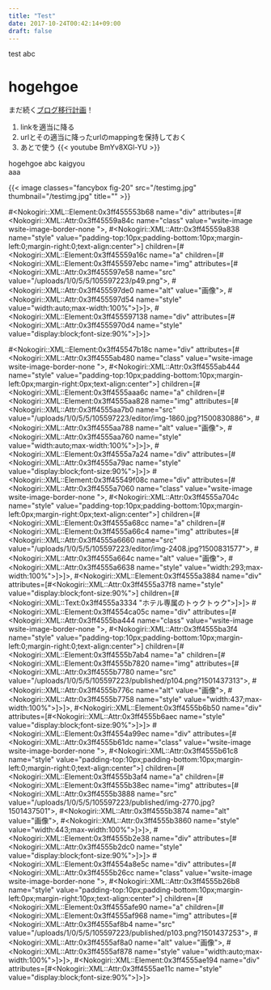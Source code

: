 ```yaml
---
title: "Test"
date: 2017-10-24T00:42:14+09:00
draft: false
---
```


test
abc
# hogehgoe

まだ続く[ブログ移行計画](/blog/-15317237)！

1. linkを適当に降る
1. urlとその適当に降ったurlのmappingを保持しておく
1. あとで使う
{{< youtube BmYv8XGl-YU >}}

hogehgoe
abc
kaigyou  
aaa

{{< image classes="fancybox fig-20" src="/testimg.jpg" thumbnail="/testimg.jpg" title="" >}}

#<Nokogiri::XML::Element:0x3ff455553b68 name="div" attributes=[#<Nokogiri::XML::Attr:0x3ff45559a84c name="class" value="wsite-image wsite-image-border-none ">, #<Nokogiri::XML::Attr:0x3ff45559a838 name="style" value="padding-top:10px;padding-bottom:10px;margin-left:0;margin-right:0;text-align:center">] children=[#<Nokogiri::XML::Element:0x3ff45559a16c name="a" children=[#<Nokogiri::XML::Element:0x3ff455597ebc name="img" attributes=[#<Nokogiri::XML::Attr:0x3ff455597e58 name="src" value="/uploads/1/0/5/5/105597223/p49.png">, #<Nokogiri::XML::Attr:0x3ff455597de0 name="alt" value="画像">, #<Nokogiri::XML::Attr:0x3ff455597d54 name="style" value="width:auto;max-width:100%">]>]>, #<Nokogiri::XML::Element:0x3ff455597138 name="div" attributes=[#<Nokogiri::XML::Attr:0x3ff4555970d4 name="style" value="display:block;font-size:90%">]>]>

#<Nokogiri::XML::Element:0x3ff45547b18c name="div" attributes=[#<Nokogiri::XML::Attr:0x3ff4555ab480 name="class" value="wsite-image wsite-image-border-none ">, #<Nokogiri::XML::Attr:0x3ff4555ab444 name="style" value="padding-top:10px;padding-bottom:10px;margin-left:0px;margin-right:0px;text-align:center">] children=[#<Nokogiri::XML::Element:0x3ff4555aaa6c name="a" children=[#<Nokogiri::XML::Element:0x3ff4555aa828 name="img" attributes=[#<Nokogiri::XML::Attr:0x3ff4555aa7b0 name="src" value="/uploads/1/0/5/5/105597223/editor/img-1860.jpg?1500830886">, #<Nokogiri::XML::Attr:0x3ff4555aa788 name="alt" value="画像">, #<Nokogiri::XML::Attr:0x3ff4555aa760 name="style" value="width:auto;max-width:100%">]>]>, #<Nokogiri::XML::Element:0x3ff4555a7a24 name="div" attributes=[#<Nokogiri::XML::Attr:0x3ff4555a79ac name="style" value="display:block;font-size:90%">]>]>
#<Nokogiri::XML::Element:0x3ff45549f08c name="div" attributes=[#<Nokogiri::XML::Attr:0x3ff4555a7060 name="class" value="wsite-image wsite-image-border-none ">, #<Nokogiri::XML::Attr:0x3ff4555a704c name="style" value="padding-top:10px;padding-bottom:10px;margin-left:0px;margin-right:0px;text-align:center">] children=[#<Nokogiri::XML::Element:0x3ff4555a68cc name="a" children=[#<Nokogiri::XML::Element:0x3ff4555a66c4 name="img" attributes=[#<Nokogiri::XML::Attr:0x3ff4555a6660 name="src" value="/uploads/1/0/5/5/105597223/editor/img-2408.jpg?1500831577">, #<Nokogiri::XML::Attr:0x3ff4555a664c name="alt" value="画像">, #<Nokogiri::XML::Attr:0x3ff4555a6638 name="style" value="width:293;max-width:100%">]>]>, #<Nokogiri::XML::Element:0x3ff4555a3884 name="div" attributes=[#<Nokogiri::XML::Attr:0x3ff4555a37f8 name="style" value="display:block;font-size:90%">] children=[#<Nokogiri::XML::Text:0x3ff4555a3334 "ホテル専属のトゥクトゥク">]>]>
#<Nokogiri::XML::Element:0x3ff4554ca05c name="div" attributes=[#<Nokogiri::XML::Attr:0x3ff4555ba444 name="class" value="wsite-image wsite-image-border-none ">, #<Nokogiri::XML::Attr:0x3ff4555ba3f4 name="style" value="padding-top:10px;padding-bottom:10px;margin-left:0;margin-right:0;text-align:center">] children=[#<Nokogiri::XML::Element:0x3ff4555b7ab4 name="a" children=[#<Nokogiri::XML::Element:0x3ff4555b7820 name="img" attributes=[#<Nokogiri::XML::Attr:0x3ff4555b7780 name="src" value="/uploads/1/0/5/5/105597223/published/p104.png?1501437313">, #<Nokogiri::XML::Attr:0x3ff4555b776c name="alt" value="画像">, #<Nokogiri::XML::Attr:0x3ff4555b7758 name="style" value="width:437;max-width:100%">]>]>, #<Nokogiri::XML::Element:0x3ff4555b6b50 name="div" attributes=[#<Nokogiri::XML::Attr:0x3ff4555b6aec name="style" value="display:block;font-size:90%">]>]>
#<Nokogiri::XML::Element:0x3ff4554a99ec name="div" attributes=[#<Nokogiri::XML::Attr:0x3ff4555b61dc name="class" value="wsite-image wsite-image-border-none ">, #<Nokogiri::XML::Attr:0x3ff4555b61c8 name="style" value="padding-top:10px;padding-bottom:10px;margin-left:0;margin-right:0;text-align:center">] children=[#<Nokogiri::XML::Element:0x3ff4555b3af4 name="a" children=[#<Nokogiri::XML::Element:0x3ff4555b38ec name="img" attributes=[#<Nokogiri::XML::Attr:0x3ff4555b3888 name="src" value="/uploads/1/0/5/5/105597223/published/img-2770.jpg?1501437501">, #<Nokogiri::XML::Attr:0x3ff4555b3874 name="alt" value="画像">, #<Nokogiri::XML::Attr:0x3ff4555b3860 name="style" value="width:443;max-width:100%">]>]>, #<Nokogiri::XML::Element:0x3ff4555b2e38 name="div" attributes=[#<Nokogiri::XML::Attr:0x3ff4555b2dc0 name="style" value="display:block;font-size:90%">]>]>
#<Nokogiri::XML::Element:0x3ff4554a8e5c name="div" attributes=[#<Nokogiri::XML::Attr:0x3ff4555b26cc name="class" value="wsite-image wsite-image-border-none ">, #<Nokogiri::XML::Attr:0x3ff4555b26b8 name="style" value="padding-top:10px;padding-bottom:10px;margin-left:0px;margin-right:10px;text-align:center">] children=[#<Nokogiri::XML::Element:0x3ff4555afe90 name="a" children=[#<Nokogiri::XML::Element:0x3ff4555af968 name="img" attributes=[#<Nokogiri::XML::Attr:0x3ff4555af8b4 name="src" value="/uploads/1/0/5/5/105597223/published/p103.png?1501437253">, #<Nokogiri::XML::Attr:0x3ff4555af8a0 name="alt" value="画像">, #<Nokogiri::XML::Attr:0x3ff4555af878 name="style" value="width:auto;max-width:100%">]>]>, #<Nokogiri::XML::Element:0x3ff4555ae194 name="div" attributes=[#<Nokogiri::XML::Attr:0x3ff4555ae11c name="style" value="display:block;font-size:90%">]>]>

